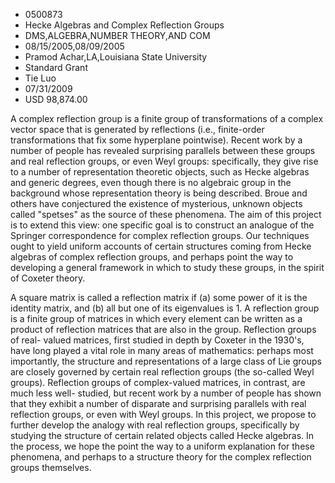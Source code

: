 
* 0500873
* Hecke Algebras and Complex Reflection Groups
* DMS,ALGEBRA,NUMBER THEORY,AND COM
* 08/15/2005,08/09/2005
* Pramod Achar,LA,Louisiana State University
* Standard Grant
* Tie Luo
* 07/31/2009
* USD 98,874.00

A complex reflection group is a finite group of transformations of a complex
vector space that is generated by reflections (i.e., finite-order
transformations that fix some hyperplane pointwise). Recent work by a number of
people has revealed surprising parallels between these groups and real
reflection groups, or even Weyl groups: specifically, they give rise to a number
of representation theoretic objects, such as Hecke algebras and generic degrees,
even though there is no algebraic group in the background whose representation
theory is being described. Broue and others have conjectured the existence of
mysterious, unknown objects called "spetses" as the source of these phenomena.
The aim of this project is to extend this view: one specific goal is to
construct an analogue of the Springer correspondence for complex reflection
groups. Our techniques ought to yield uniform accounts of certain structures
coming from Hecke algebras of complex reflection groups, and perhaps point the
way to developing a general framework in which to study these groups, in the
spirit of Coxeter theory.

A square matrix is called a reflection matrix if (a) some power of it is the
identity matrix, and (b) all but one of its eigenvalues is 1. A reflection group
is a finite group of matrices in which every element can be written as a product
of reflection matrices that are also in the group. Reflection groups of real-
valued matrices, first studied in depth by Coxeter in the 1930's, have long
played a vital role in many areas of mathematics: perhaps most importantly, the
structure and representations of a large class of Lie groups are closely
governed by certain real reflection groups (the so-called Weyl groups).
Reflection groups of complex-valued matrices, in contrast, are much less well-
studied, but recent work by a number of people has shown that they exhibit a
number of disparate and surprising parallels with real reflection groups, or
even with Weyl groups. In this project, we propose to further develop the
analogy with real reflection groups, specifically by studying the structure of
certain related objects called Hecke algebras. In the process, we hope the point
the way to a uniform explanation for these phenomena, and perhaps to a structure
theory for the complex reflection groups themselves.
